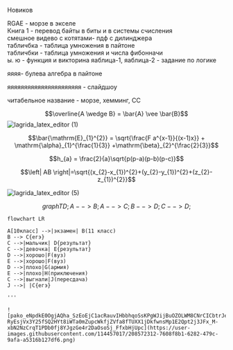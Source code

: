 Новиков

RGAE - морзе в экселе  
Книга 1 - перевод байты в биты и  в системы счисления  
смешное видево с котятами- пдф с дилинджера  
табличбка - таблица умножения в пайтоне  
табличбки - таблица умножения и числа фибонначи  
ы. ю - функция и викторина
яаблица-1, яаблица-2 - задание по логике 

яяяя- булева алгебра в пайтоне 

яяяяяяяяяяяяяяяяяяяяяя - слайдшоу 

читабельное название - морзе, хемминг, СС 

$$\overline{A \wedge B} = \bar{A} \vee \bar{B}$$
![lagrida_latex_editor (1)](https://user-images.githubusercontent.com/114457017/200459064-5e843d39-d7b8-4a04-bcb4-aedbd18d2c27.png)

$$\bar{\mathrm{E}_{1}^{2}} = \sqrt{\frac{F a^{x-1}}{(x-1)x}} + \mathrm{\alpha}_{1}^{\frac{1}{3}} +\mathrm{\beta}_{2}^{\frac{2}{3}}$$

$$h_{a} = \frac{2}{a}\sqrt{p(p-a)(p-b)(p-c)}$$

$$\left| AB \right|=\sqrt{(x_{2}-x_{1})^{2}+(y_{2}-y_{1})^{2}+(z_{2}-z_{1})^{2}}$$

![lagrida_latex_editor (5)](https://user-images.githubusercontent.com/114457017/200717169-7926a797-76fa-4cd4-8e6d-5313e7d74ffd.png)

$$graph TD;
    A-->B;
    A-->C;
    B-->D;
    C-->D;$$
    
```mermaid
flowchart LR

A[10класс] -->|экзамен| B(11 класс)
B --> C{егэ}
C -->|мальчик| D{результат}
C -->|девочка| E{результат}
D -->|хорошо|F(вуз)
E -->|хорошо|F(вуз)
D -->|плохо|G(армия)
E -->|плохо|H(приключения)
C -->|выгнали|J(пересдача)
J -->| |C{егэ}

'''

![pako_eNpdkE0OgjAQha_SzEoEjC1acRauvIHbbhqoSsKPgWJijBuOZOLWM8CNrCICbtrJe997beYKQRYqQCi01GobyUMuE_fMREoI-RyEsjVx3Y25fSQ2HYt8iWTa0mZupcWkfjZVfa8fTUXX1jDkfwnsMp1E2Qpt2j3JFx_M-xbN2NzCrqT1PDb0fj8YJgzGe4r2DaOsoSj_FfxbHjUpc](https://user-images.githubusercontent.com/114457017/208572312-7608f8b1-6282-479c-9afa-a5316b127df6.png)
